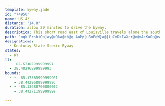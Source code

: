 ```yaml
---
template: byway.jade
id: "74950"
name: US 42
distance: "14.8"
duration: Allow 20 minutes to drive the byway.
description: This short road east of Louisville travels along the south shore of the Ohio River between Goshen and Sligo.
path: "oqkiFrshiOo]ay@uQka@kh@q_AuMy[uBoEqW}a@{AuCmDkIwXcr@o@mAcKuOg@eAYmAcAgHm@sGUuIBeHt@kVEuCiEwn@aAwIwAaIoJe^}@yB{AyC}NqVeAcD]iC?sFjBe_AAaG[eG{MglAgAoHu@eEcAeEuAcFaDyI_Vml@_BgFw@gDgSupAiLutAU_B]uAyA}Ck`@as@}@uBi@_C[aDs@}][{Bw@kBoAqA_Aa@o_@uKiBs@_Am@aCqBaNuLy@eAeBuCgf@oy@uAgDa@yAa@qCOaBwBse@SsCqAgKs@_E_A_C}A{Cu@{BY}As@}HY_GfAgK@aCoCe`@UkFD{A^oDfIsq@RuCrDm_A`@wB`BkD`@aBv@wA^K"
designations: 
  - Kentucky State Scenic Byway
states: 
  - KY
ll: 
  - -85.57385999999991
  - 38.40296899999993
bounds: 
  - - -85.57385999999991
    - 38.40296899999993
  - - -85.33680700000002
    - 38.48271199999999

---
```


